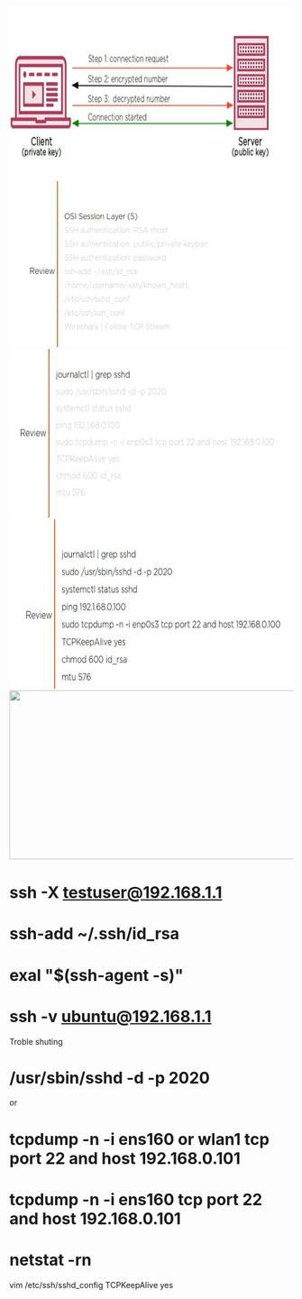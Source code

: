 

<img src="./ssh1.png" width="600" height="300" />
<img src="./ssh2.png" width="600" height="300" />
<img src="./ssh3.png" width="600" height="300" />
<img src="./ssh4.png" width="600" height="300" />
<img src="./ssh6.png" width="600" height="300" />


# ssh -X testuser@192.168.1.1

# ssh-add ~/.ssh/id_rsa

# exal "$(ssh-agent -s)"

# ssh -v ubuntu@192.168.1.1


Troble shuting
# /usr/sbin/sshd -d -p 2020

or 

# tcpdump -n -i ens160 or wlan1 tcp port 22 and host 192.168.0.101

# tcpdump -n -i ens160  tcp port 22 and host 192.168.0.101


# netstat -rn


vim /etc/ssh/sshd_config
TCPKeepAlive yes


